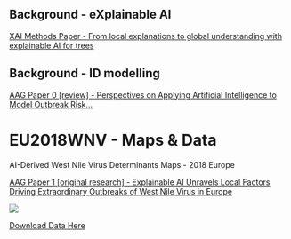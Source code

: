 ## Background - eXplainable AI
[XAI Methods Paper - From local explanations to global understanding with explainable AI for trees](https://www.nature.com/articles/s42256-019-0138-9)

## Background - ID modelling
[AAG Paper 0 [review] - Perspectives on Applying Artificial Intelligence to Model Outbreak Risk...](https://www.preprints.org/manuscript/202009.0103/v1)

# EU2018WNV - Maps & Data
AI-Derived West Nile Virus Determinants Maps - 2018 Europe

[AAG Paper 1 [original research] - Explainable AI Unravels Local Factors Driving Extraordinary Outbreaks of West Nile Virus in Europe](https://doi.org/10.1101/2020.07.24.20146829)

<img src="./image.png">

[Download Data Here](src="./2018EUWNV_DataExport.RData")

